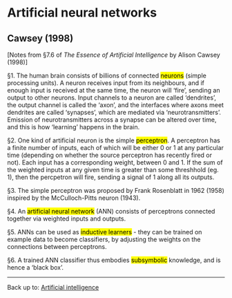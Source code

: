 # Artificial neural networks

## Cawsey (1998)

\[Notes from §7.6 of *The Essence of Artificial Intelligence* by Alison Cawsey (1998)\]

§1. The human brain consists of billions of connected <mark>neurons</mark> (simple processing units). A neuron receives input from its neighbours, and if enough input is received at the same time, the neuron will ‘fire’, sending an output to other neurons. Input channels to a neuron are called ‘dendrites’, the output channel is called the ‘axon’, and the interfaces where axons meet dendrites are called ‘synapses’, which are mediated via ‘neurotransmitters’. Emission of neurotransmitters across a synapse can be altered over time, and this is how ‘learning’ happens in the brain.

§2. One kind of artificial neuron is the simple <mark>perceptron</mark>. A perceptron has a finite number of inputs, each of which will be either 0 or 1 at any particular time (depending on whether the source perceptron has recently fired or not). Each input has a corresponding weight, between 0 and 1. If the sum of the weighted inputs at any given time is greater than some threshhold (eg. 1), then the percpetron will fire, sending a signal of 1 along all its outputs. 

§3. The simple perceptron was proposed by Frank Rosenblatt in 1962 (1958) inspired by the McCulloch-Pitts neuron (1943).

§4. An <mark>artificial neural network</mark> (ANN) consists of perceptrons connected together via weighted inputs and outputs. 

§5. ANNs can be used as <mark>inductive learners</mark> - they can be trained on example data to become classifiers, by adjusting the weights on the connections between perceptrons.

§6. A trained ANN classifier thus embodies <mark>subsymbolic</mark> knowledge, and is hence a ‘black box’.




----

Back up to: [Artificial intelligence](../index.md)
